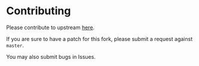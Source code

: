 # Contributing

Please contribute to upstream [here](https://github.com/NetApp/eseries-perf-analyzer/). 

If you are sure to have a patch for this fork, please submit a request against `master`.

You may also submit bugs in Issues.
